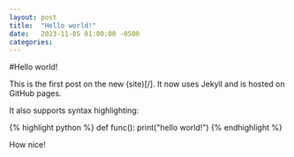 ```yaml
---
layout: post
title:  "Hello world!"
date:   2023-11-05 01:00:00 -0500
categories:
---
```


#Hello world!

This is the first post on the new (site)[/]. It now uses Jekyll and is hosted on GitHub pages.

It also supports syntax highlighting:

{% highlight python %}
def func():
    print("hello world!")
{% endhighlight %}

How nice!